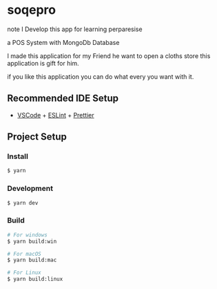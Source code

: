 # soqepro

note I Develop this app for learning perparesise


a POS System with MongoDb Database

I made this application for my Friend he want to open a cloths store 
this application is gift for him.

if you like this application you can do what every you want with it. 



## Recommended IDE Setup

- [VSCode](https://code.visualstudio.com/) + [ESLint](https://marketplace.visualstudio.com/items?itemName=dbaeumer.vscode-eslint) + [Prettier](https://marketplace.visualstudio.com/items?itemName=esbenp.prettier-vscode)

## Project Setup

### Install

```bash
$ yarn
```

### Development

```bash
$ yarn dev
```

### Build

```bash
# For windows
$ yarn build:win

# For macOS
$ yarn build:mac

# For Linux
$ yarn build:linux
```
